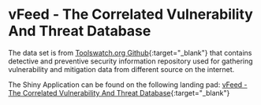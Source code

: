  vFeed - The Correlated Vulnerability And Threat Database
==========================================================

The data set is from [Toolswatch.org Github]("https://github.com/toolswatch/vFeed/wiki"){:target="_blank"} that contains detective and preventive security information repository used for gathering vulnerability and mitigation data from different source on the internet. 

The Shiny Application can be found on the following landing pad: [vFeed - The Correlated Vulnerability And Threat Database]("https://kill3rbee.shinyapps.io/LandOnShiny/"){:target="_blank"}



